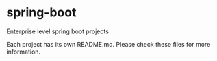 # spring-boot
Enterprise level spring boot projects

Each project has its own README.md. Please check these files for more information.
